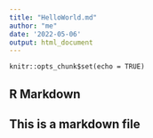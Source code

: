 ```yaml
---
title: "HelloWorld.md"
author: "me"
date: '2022-05-06'
output: html_document
---
```


```{r setup, include=FALSE}
knitr::opts_chunk$set(echo = TRUE)
```

## R Markdown

## This is a markdown file

